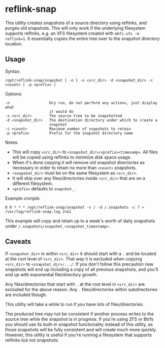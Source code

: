 reflink-snap
============

This utility creates snapshots of a source directory using reflinks, and purges
old snapshots. This will only work if the underlying filesystem supports
reflinks, e.g. an XFS filesystem created with `mkfs.xfs -m reflink=1`. It
essentially copies the entire tree over to the snapshot directory location.


Usage
-----

Syntax:

    /opt/reflink-snap/snapshot [ -n ] -s <src_dir> -d <snapshot_dir> -c <count> [ -p <prefix> ]

Options:

    -n                  Dry run, do not perform any actions, just display what
                        it would do
    -s <src_dir>        The source tree to be snapshotted
    -d <snapshot_dir>   The destination directory under which to create a
                        snapshot
    -c <count>          Maximum number of snapshots to retain
    -p <prefix>         Prefix for the snapshot directory name

Notes:

* This will copy `<src_dir>` to `<snapshot_dir>/<prefix><timesamp>`. All files
  will be copied using reflinks to minimize disk space usage.
* When it's done copying it will remove old snapshot directories as necessary in
  order to retain no more than `<count>` snapshots.
* `<snapshot_dir>` must be on the same filesystem as `<src_dir>`.
* It will skip over any files/directories inside `<src_dir>` that are on a
  different filesystem.
* `<prefix>` defaults to `snapshot_`.

Example cronjob:

    0 0 * * * /opt/reflink-snap/snapshot -s / -d /.snapshots -c 7 > /var/log/reflink-snap.log 2>&1

This example will copy and retain up to a week's worth of daily snapshots under
`/.snapshots/snapshot_<snapshot_timestamp>`.


Caveats
-------

If `<snapshot_dir>` is within `<src_dir>` it should start with a `.` and be
located at the root level of `<src_dir>`. That way it is excluded when copying
`<src_dir>` to `<snapshot_dir>/.../`. If you don't follow this precaution
new snapshots will end up including a copy of all previous snapshots, and you'll
end up with exponential file/directory growth.

Any files/directories that start with `.` at the root level in `<src_dir>` are
excluded for the above reason. Any `.` files/directories within subdirectories
are included though.

This utility will take a while to run if you have lots of files/directories.

The produced tree may not be consistent if another process writes to the source
tree while the snapshot is in progress. If you're using ZFS or Btrfs you should
use its built-in snapshot functionality instead of this utility, as those
snapshots will be fully consistent and will create much more quickly. However,
this utility is useful if you're running a filesystem that supports reflinks but
not snapshots.
